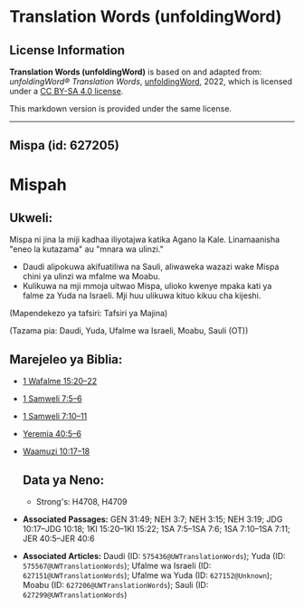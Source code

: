 # Translation Words (unfoldingWord)

## License Information

**Translation Words (unfoldingWord)** is based on and adapted from: _unfoldingWord® Translation Words_, [unfoldingWord](https://unfoldingword.org/utw), 2022, which is licensed under a [CC BY-SA 4.0 license](https://creativecommons.org/licenses/by-sa/4.0/legalcode.en).

This markdown version is provided under the same license.



--------------------------------

## Mispa (id: 627205)

Mispah
======

Ukweli:
-------

Mispa ni jina la miji kadhaa iliyotajwa katika Agano la Kale. Linamaanisha "eneo la kutazama" au "mnara wa ulinzi."

* Daudi alipokuwa akifuatiliwa na Sauli, aliwaweka wazazi wake Mispa chini ya ulinzi wa mfalme wa Moabu.
* Kulikuwa na mji mmoja uitwao Mispa, ulioko kwenye mpaka kati ya falme za Yuda na Israeli. Mji huu ulikuwa kituo kikuu cha kijeshi.

(Mapendekezo ya tafsiri: Tafsiri ya Majina)

(Tazama pia: Daudi, Yuda, Ufalme wa Israeli, Moabu, Sauli (OT))

Marejeleo ya Biblia:
--------------------

* [1 Wafalme 15:20–22](https://ref.ly/1Kgs15:20-1Kgs15:22)
* [1 Samweli 7:5–6](https://ref.ly/1Sam7:5-1Sam7:6)
* [1 Samweli 7:10–11](https://ref.ly/1Sam7:10-1Sam7:11)
* [Yeremia 40:5–6](https://ref.ly/Jer40:5-Jer40:6)
* [Waamuzi 10:17–18](https://ref.ly/Judg10:17-Judg10:18)

    Data ya Neno:
    -------------

    + Strong's: H4708, H4709

* **Associated Passages:** GEN 31:49; NEH 3:7; NEH 3:15; NEH 3:19; JDG 10:17–JDG 10:18; 1KI 15:20–1KI 15:22; 1SA 7:5–1SA 7:6; 1SA 7:10–1SA 7:11; JER 40:5–JER 40:6
* **Associated Articles:** Daudi (ID: `575436@UWTranslationWords`); Yuda (ID: `575567@UWTranslationWords`); Ufalme wa Israeli (ID: `627151@UWTranslationWords`); Ufalme wa Yuda (ID: `627152@Unknown`); Moabu (ID: `627206@UWTranslationWords`); Sauli (ID: `627299@UWTranslationWords`)

